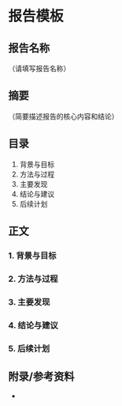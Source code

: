 # 报告模板

## 报告名称

（请填写报告名称）

## 摘要

（简要描述报告的核心内容和结论）

## 目录

1. 背景与目标
2. 方法与过程
3. 主要发现
4. 结论与建议
5. 后续计划

## 正文

### 1. 背景与目标

### 2. 方法与过程

### 3. 主要发现

### 4. 结论与建议

### 5. 后续计划

## 附录/参考资料

-
